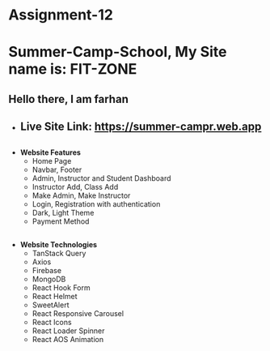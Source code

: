 #  Assignment-12

# Summer-Camp-School, My Site name is: **FIT-ZONE**

## Hello there, I am farhan

- ## Live Site Link:  https://summer-campr.web.app
##
- **Website Features**
    - Home Page
    - Navbar, Footer
    - Admin, Instructor and Student Dashboard
    - Instructor Add, Class Add
    - Make Admin, Make Instructor
    - Login, Registration with authentication
    - Dark, Light Theme
    - Payment Method

##
- **Website Technologies**
    - TanStack Query
    - Axios
    - Firebase
    - MongoDB
    - React Hook Form
    - React Helmet
    - SweetAlert
    - React Responsive Carousel
    - React Icons
    - React Loader Spinner
    - React AOS Animation